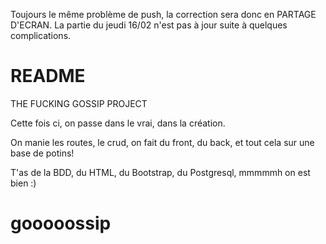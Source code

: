 Toujours le même problème de push, la correction sera donc en PARTAGE D'ECRAN. La partie du jeudi 16/02 n'est pas à jour suite à quelques complications.


# README

THE FUCKING GOSSIP PROJECT

Cette fois ci, on passe dans le vrai, dans la création.

On manie les routes, le crud, on fait du front, du back, et tout cela sur une base de potins!

T'as de la BDD, du HTML, du Bootstrap, du Postgresql, mmmmmh on est bien :)
# gooooossip
